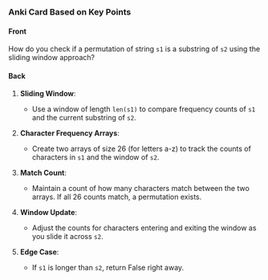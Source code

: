 ### Anki Card Based on Key Points

#### Front
How do you check if a permutation of string `s1` is a substring of `s2` using the sliding window approach?

#### Back
1. **Sliding Window**:
   - Use a window of length `len(s1)` to compare frequency counts of `s1` and the current substring of `s2`.

2. **Character Frequency Arrays**:
   - Create two arrays of size 26 (for letters a-z) to track the counts of characters in `s1` and the window of `s2`.

3. **Match Count**:
   - Maintain a count of how many characters match between the two arrays. If all 26 counts match, a permutation exists.

4. **Window Update**:
   - Adjust the counts for characters entering and exiting the window as you slide it across `s2`.

5. **Edge Case**:
   - If `s1` is longer than `s2`, return False right away.